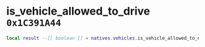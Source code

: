 # is_vehicle_allowed_to_drive `0x1C391A44`

```lua
local result --[[ boolean ]] = natives.vehicles.is_vehicle_allowed_to_drive(_vehicle --[[ integer ]])
```